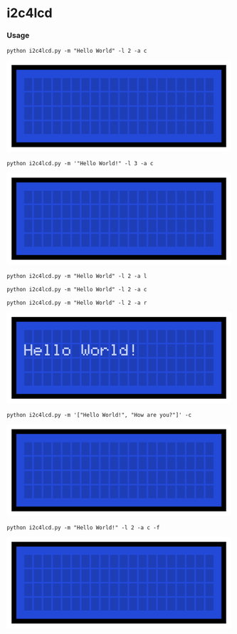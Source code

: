 # i2c4lcd

### Usage

```
python i2c4lcd.py -m "Hello World" -l 2 -a c
```
![](/images/print_single_clear.gif)

```
python i2c4lcd.py -m '"Hello World!" -l 3 -a c
```
![](/images/print_multiple.gif)


```
python i2c4lcd.py -m "Hello World" -l 2 -a l
```
```
python i2c4lcd.py -m "Hello World" -l 2 -a c
```
```
python i2c4lcd.py -m "Hello World" -l 2 -a r
```
![](/images/print_alignment.gif)

```
python i2c4lcd.py -m '["Hello World!", "How are you?"]' -c
```
![](/images/print_multiple.gif)


```
python i2c4lcd.py -m "Hello World!" -l 2 -a c -f
```
![](/images/print_flash.gif)


